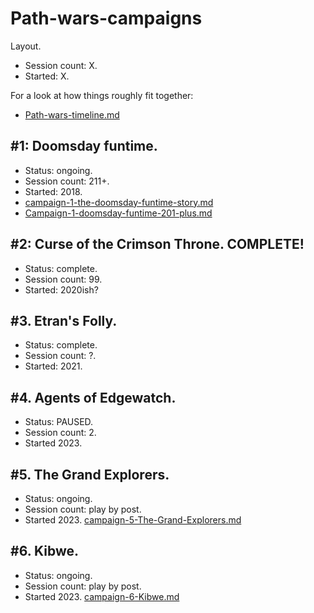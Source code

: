 # Path-wars-campaigns

Layout.
- Session count: X.
- Started: X.

For a look at how things roughly fit together:
- [Path-wars-timeline.md](Path-wars-timeline.md)

## #1: Doomsday funtime.
- Status: ongoing.
- Session count: 211+.
- Started: 2018.
- [campaign-1-the-doomsday-funtime-story.md](Campaign-1-doomsday-funtime-128-to-200.md)
- [Campaign-1-doomsday-funtime-201-plus.md](Campaign-1-doomsday-funtime-201-plus.md)

## #2: Curse of the Crimson Throne. COMPLETE!
- Status: complete.
- Session count: 99.
- Started: 2020ish?

## #3. Etran's Folly.
- Status: complete.
- Session count: ?.
- Started: 2021.

## #4. Agents of Edgewatch.
- Status: PAUSED.
- Session count: 2.
- Started 2023.

## #5. The Grand Explorers.
- Status: ongoing.
- Session count: play by post.
- Started 2023.
[campaign-5-The-Grand-Explorers.md](Campaign-5-the-grand-explorers.md)

## #6. Kibwe.
- Status: ongoing.
- Session count: play by post.
- Started 2023.
[campaign-6-Kibwe.md](Campaign-6-kibwe.md)
